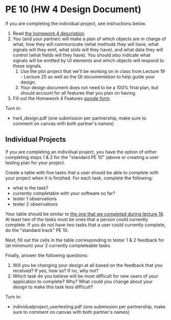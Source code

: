 PE 10 (HW 4 Design Document)
===========================

If you are completing the individual project, see instructions below.  

1. Read [the homework 4 description](../homework/hw4_life/).
2. You (and your partner) will make a plan of which objects are in charge of what, how they will communicate (what methods they will have, what signals will they emit, what slots will they have), and what data they will control (what fields will they have). You should also indicate what signals will be emitted by UI elements and which objects will respond to these signals.
    1. Use the plot project that we'll be working on in class from Lecture 19 - Lecture 20 as well as the Qt documentation to help guide your design.
    2. Your design document does not need to be a 100% final plan, but should account for all features that you plan on having.
3. Fill out the Homework 4 Features [google form](https://docs.google.com/forms/d/e/1FAIpQLSfEgfDUiwjUG8H1s4n1Cq_l9QzayMZgx-JN9VeglvHQbCYHsA/viewform?usp=sf_link).

Turn in:  
- hw4_design.pdf (one submission per partnership, make sure to comment on canvas with both partner's names)

Individual Projects
-------------------
If you are completing an individual project, you have the option of either completing steps 1 & 2 for the "standard PE 10" (above or creating a user testing plan for your project.

Create a table with five tasks that a user should be able to complete with your project when it is finished. For each task, complete the following:
- what is the task?
- currently completable with your software so far?
- tester 1 observations
- tester 2 observations

Your table should be similar to [the one that we completed during lecture 18](../lectures/18_lowfiprototyping_guis/). At least two of the tasks must be ones that a person could currently complete. If you do not have two tasks that a user could currently complete, do the "standard track" PE 10.

Next, fill out the cells in the table corresponding to tester 1 & 2 feedback for (at minimum) your 2 currently completeable tasks.

Finally, answer the following questions:
1. Will you be changing your design at all based on the feedback that you received? If yes, how so? If no, why not?
2. Which task do you believe will be most difficult for new users of your application to complete? Why? What could you change about your design to make this task less difficult?

Turn in:  
- individualproject_usertesting.pdf (one submission per partnership, make sure to comment on canvas with both partner's names)
